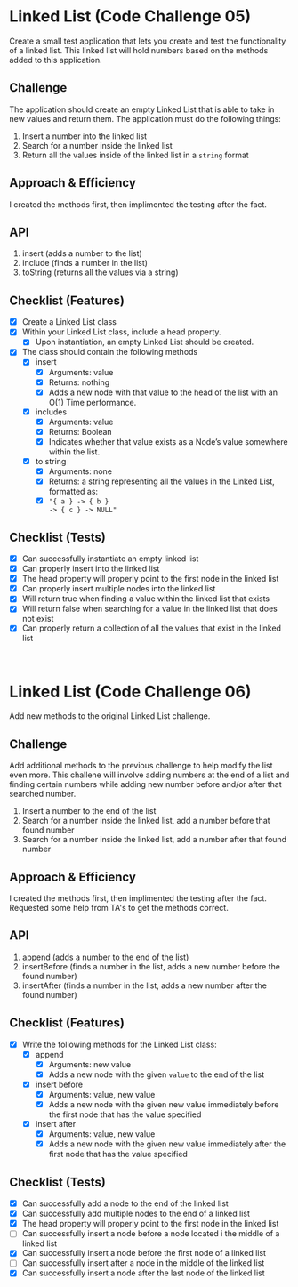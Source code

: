 # Linked List (Code Challenge 05)
<!-- Short summary or background information -->
Create a small test application that lets you create and test the functionality of a linked list. This linked list will hold numbers based on the methods added to this application.

## Challenge
<!-- Description of the challenge -->
The application should create an empty Linked List that is able to take in new values and return them. The application must do the following things:

1. Insert a number into the linked list
2. Search for a number inside the linked list
3. Return all the values inside of the linked list in a <code>string</code> format

## Approach & Efficiency
<!-- What approach did you take? Why? What is the Big O space/time for this approach? -->
I created the methods first, then implimented the testing after the fact.

## API
<!-- Description of each method publicly available to your Linked List -->
1. insert (adds a number to the list)
2. include (finds a number in the list)
3. toString (returns all the values via a string)

## Checklist (Features)

- [x] Create a Linked List class
- [x] Within your Linked List class, include a head property.
  - [x] Upon instantiation, an empty Linked List should be created.
- [x] The class should contain the following methods
  - [x] insert
    - [x] Arguments: value
    - [x] Returns: nothing
    - [x] Adds a new node with that value to the head of the list with an O(1) Time performance.
  - [x] includes
    - [x] Arguments: value
    - [x] Returns: Boolean
    - [x] Indicates whether that value exists as a Node’s value somewhere within the list.
  - [x] to string
    - [x] Arguments: none
    - [x] Returns: a string representing all the values in the Linked List, formatted as:
    - [x] <code>"{ a } -> { b } -> { c } -> NULL"</code>

## Checklist (Tests)

- [x] Can successfully instantiate an empty linked list
- [x] Can properly insert into the linked list
- [x] The head property will properly point to the first node in the linked list
- [x] Can properly insert multiple nodes into the linked list
- [x] Will return true when finding a value within the linked list that exists
- [x] Will return false when searching for a value in the linked list that does not exist
- [x] Can properly return a collection of all the values that exist in the linked list

<br>

# Linked List (Code Challenge 06)
<!-- Short summary or background information -->
Add new methods to the original Linked List challenge.

## Challenge
<!-- Description of the challenge -->
Add additional methods to the previous challenge to help modify the list even more. This challene will involve adding numbers at the end of a list and finding certain numbers while adding new number before and/or after that searched number.

1. Insert a number to the end of the list
2. Search for a number inside the linked list, add a number before that found number
3. Search for a number inside the linked list, add a number after that found number

## Approach & Efficiency
<!-- What approach did you take? Why? What is the Big O space/time for this approach? -->
I created the methods first, then implimented the testing after the fact. Requested some help from TA's to get the methods correct.

## API
<!-- Description of each method publicly available to your Linked List -->
1. append (adds a number to the end of the list)
2. insertBefore (finds a number in the list, adds a new number before the found number)
3. insertAfter (finds a number in the list, adds a new number after the found number)

## Checklist (Features)

- [x] Write the following methods for the Linked List class:
  - [x] append
    - [x] Arguments: new value
    - [x] Adds a new node with the given <code>value</code> to the end of the list
  - [x] insert before
    - [x] Arguments: value, new value
    - [x] Adds a new node with the given new value immediately before the first node that has the value specified
  - [x] insert after
    - [x] Arguments: value, new value
    - [x] Adds a new node with the given new value immediately after the first node that has the value specified

## Checklist (Tests)

- [x] Can successfully add a node to the end of the linked list
- [x] Can successfully add multiple nodes to the end of a linked list
- [x] The head property will properly point to the first node in the linked list
- [ ] Can successfully insert a node before a node located i the middle of a linked list
- [x] Can successfully insert a node before the first node of a linked list
- [ ] Can successfully insert after a node in the middle of the linked list
- [x] Can successfully insert a node after the last node of the linked list
